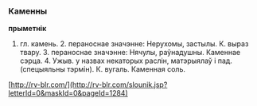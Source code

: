 ### Каменны
**прыметнік**

1. гл. камень. 2. пераноснае значэнне: Нерухомы, застылы. К. выраз твару. 3. пераноснае значэнне: Нячулы, раўнадушны. Каменнае сэрца. 4. Ужыв. у назвах некаторых раслін, матэрыялаў і пад. (спецыяльны тэрмін). К. вугаль. Каменная соль.

<a rel="author">[http://rv-blr.com/](http://rv-blr.com/slounik.jsp?letterId=0&maskId=0&pageId=1284)</a>
